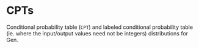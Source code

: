 # CPTs

Conditional probability table (`CPT`) and labeled conditional probability table
(ie. where the input/output values need not be integers) distributions for Gen.